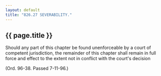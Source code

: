 ```yaml
---
layout: default 
title: "826.27 SEVERABILITY."
---
```


{{ page.title }}
----------------

Should any part of this chapter be found unenforceable by a court of
competent jurisdiction, the remainder of this chapter shall remain in
full force and effect to the extent not in conflict with the court's
decision

(Ord. 96-38. Passed 7-11-96.)
